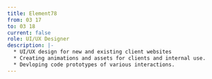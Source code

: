 ```yaml
---
title: Element78
from: 03 17
to: 03 18
current: false
role: UI/UX Designer
description: |-
  * UI/UX design for new and existing client websites
  * Creating animations and assets for clients and internal use.
  * Devloping code prototypes of various interactions.
---
```



